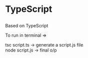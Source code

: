 # <p color = "#3498db">TypeScript</p>

<p color="greenyellow">Based on TypeScript</p>

<p color = "crimson" font-size = 10px>To run in terminal => </p>

<p color = "greenyellow">tsc script.ts -> generate a script.js file <br> node script.js -> final o/p</p>

<!-- <div><h1>Using<span color=yellow> JavaScript</span> & <span color=cyan> TypeScript</span></h1></div> -->
